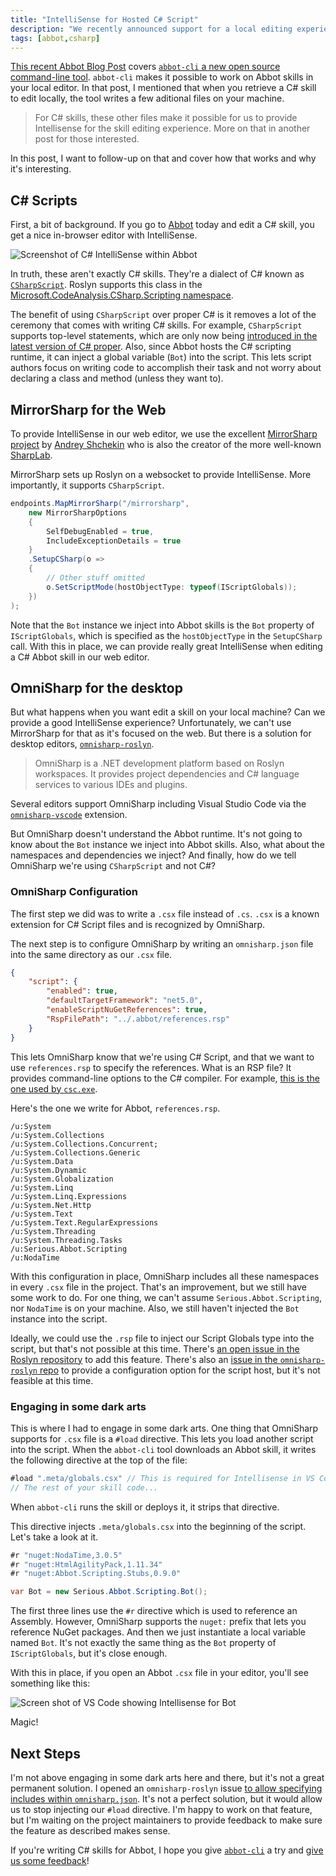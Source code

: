 ```yaml
---
title: "IntelliSense for Hosted C# Script"
description: "We recently announced support for a local editing experience for Abbot skills that includes IntelliSense for C# Skills in Visual Studio Code. This post digs behind the scenes to talk about how that works."
tags: [abbot,csharp]
---
```


[This recent Abbot Blog Post](https://blog.ab.bot/archive/2021/08/31/abbot-cli/) covers [`abbot-cli` a new open source command-line tool](https://github.com/aseriousbiz/abbot-cli). `abbot-cli` makes it possible to work on Abbot skills in your local editor. In that post, I mentioned that when you retrieve a C# skill to edit locally, the tool writes a few aditional files on your machine.

> For C# skills, these other files make it possible for us to provide Intellisense for the skill editing experience. More on that in another post for those interested.

In this post, I want to follow-up on that and cover how that works and why it's interesting.

## C# Scripts

First, a bit of background. If you go to [Abbot](https://ab.bot/) today and edit a C# skill, you get a nice in-browser editor with IntelliSense.

![Screenshot of C# IntelliSense within Abbot](https://user-images.githubusercontent.com/19977/131697837-c452ddcc-51b1-43d7-a6a4-919b400b71c1.png)

In truth, these aren't exactly C# skills. They're a dialect of C# known as [`CSharpScript`](https://github.com/dotnet/roslyn/blob/main/src/Scripting/CSharp/CSharpScript.cs). Roslyn supports this class in the [Microsoft.CodeAnalysis.CSharp.Scripting namespace](https://docs.microsoft.com/en-us/dotnet/api/microsoft.codeanalysis.csharp?view=roslyn-dotnet-3.11.0).

The benefit of using `CSharpScript` over proper C# is it removes a lot of the ceremony that comes with writing C# skills. For example, `CSharpScript` supports top-level statements, which are only now being [introduced in the latest version of C# proper](https://docs.microsoft.com/en-us/dotnet/csharp/whats-new/tutorials/top-level-statements). Also, since Abbot hosts the C# scripting runtime, it can inject a global variable (`Bot`) into the script. This lets script authors focus on writing code to accomplish their task and not worry about declaring a class and method (unless they want to).

## MirrorSharp for the Web

To provide IntelliSense in our web editor, we use the excellent [MirrorSharp project](https://github.com/ashmind/mirrorsharp/) by [Andrey Shchekin](https://github.com/ashmind) who is also the creator of the more well-known [SharpLab](https://github.com/ashmind/SharpLab).

MirrorSharp sets up Roslyn on a websocket to provide IntelliSense. More importantly, it supports `CSharpScript`.

```csharp
endpoints.MapMirrorSharp("/mirrorsharp",
    new MirrorSharpOptions
    {
        SelfDebugEnabled = true,
        IncludeExceptionDetails = true
    }
    .SetupCSharp(o =>
    {
        // Other stuff omitted
        o.SetScriptMode(hostObjectType: typeof(IScriptGlobals));
    })
);
```

Note that the `Bot` instance we inject into Abbot skills is the `Bot` property of `IScriptGlobals`, which is specified as the `hostObjectType` in the `SetupCSharp` call. With this in place, we can provide really great IntelliSense when editing a C# Abbot skill in our web editor.

## OmniSharp for the desktop

But what happens when you want edit a skill on your local machine? Can we provide a good IntelliSense experience? Unfortunately, we can't use MirrorSharp for that as it's focused on the web. But there is a solution for desktop editors, [`omnisharp-roslyn`](https://github.com/OmniSharp/omnisharp-roslyn).

> OmniSharp is a .NET development platform based on Roslyn workspaces. It provides project dependencies and C# language services to various IDEs and plugins.

Several editors support OmniSharp including Visual Studio Code via the [`omnisharp-vscode`](https://github.com/OmniSharp/omnisharp-vscode) extension.

But OmniSharp doesn't understand the Abbot runtime. It's not going to know about the `Bot` instance we inject into Abbot skills. Also, what about the namespaces and dependencies we inject? And finally, how do we tell OmniSharp we're using `CSharpScript` and not C#?

### OmniSharp Configuration

The first step we did was to write a `.csx` file instead of `.cs`. `.csx` is a known extension for C# Script files and is recognized by OmniSharp.

The next step is to configure OmniSharp by writing an `omnisharp.json` file into the same directory as our `.csx` file.

```json
{
    "script": {
        "enabled": true,
        "defaultTargetFramework": "net5.0",
        "enableScriptNuGetReferences": true,
        "RspFilePath": "../.abbot/references.rsp"
    }
}
```

This lets OmniSharp know that we're using C# Script, and that we want to use `references.rsp` to specify the references. What is an RSP file? It provides command-line options to the C# compiler. For example, [this is the one used by `csc.exe`](https://github.com/dotnet/roslyn/blob/main/src/Compilers/CSharp/csc/csc.rsp).

Here's the one we write for Abbot, `references.rsp`.

```rsp
/u:System
/u:System.Collections
/u:System.Collections.Concurrent;
/u:System.Collections.Generic
/u:System.Data
/u:System.Dynamic
/u:System.Globalization
/u:System.Linq
/u:System.Linq.Expressions
/u:System.Net.Http
/u:System.Text
/u:System.Text.RegularExpressions
/u:System.Threading
/u:System.Threading.Tasks
/u:Serious.Abbot.Scripting
/u:NodaTime
```

With this configuration in place, OmniSharp includes all these namespaces in every `.csx` file in the project. That's an improvement, but we still have some work to do. For one thing, we can't assume `Serious.Abbot.Scripting`, nor `NodaTime` is on your machine. Also, we still haven't injected the `Bot` instance into the script.

Ideally, we could use the `.rsp` file to inject our Script Globals type into the script, but that's not possible at this time. There's [an open issue in the Roslyn repository](https://github.com/dotnet/roslyn/issues/23421) to add this feature. There's also an [issue in the `omnisharp-roslyn` repo](https://github.com/OmniSharp/omnisharp-roslyn/issues/1372) to provide a configuration option for the script host, but it's not feasible at this time.

### Engaging in some dark arts

This is where I had to engage in some dark arts. One thing that OmniSharp supports for `.csx` file is a `#load` directive. This lets you load another script into the script. When the `abbot-cli` tool downloads an Abbot skill, it writes the following directive at the top of the file:

```cs
#load ".meta/globals.csx" // This is required for Intellisense in VS Code, etc. DO NOT TOUCH THIS LINE!
// The rest of your skill code...
```

When `abbot-cli` runs the skill or deploys it, it strips that directive.

This directive injects `.meta/globals.csx` into the beginning of the script. Let's take a look at it.

```cs
#r "nuget:NodaTime,3.0.5"
#r "nuget:HtmlAgilityPack,1.11.34"
#r "nuget:Abbot.Scripting.Stubs,0.9.0"

var Bot = new Serious.Abbot.Scripting.Bot();
```

The first three lines use the `#r` directive which is used to reference an Assembly. However, OmniSharp supports the `nuget:` prefix that lets you reference NuGet packages. And then we just instantiate a local variable named `Bot`. It's not exactly the same thing as the `Bot` property of `IScriptGlobals`, but it's close enough.

With this in place, if you open an Abbot `.csx` file in your editor, you'll see something like this:

![Screen shot of VS Code showing Intellisense for Bot](https://user-images.githubusercontent.com/19977/131401537-533115bd-545f-4cf6-8b38-14000258e9e1.png)

Magic!

## Next Steps

I'm not above engaging in some dark arts here and there, but it's not a great permanent solution. I opened an `omnisharp-roslyn` issue [to allow specifying includes within `omnisharp.json`](https://github.com/OmniSharp/omnisharp-roslyn/issues/2213). It's not a perfect solution, but it would allow us to stop injecting our `#load` directive. I'm happy to work on that feature, but I'm waiting on the project maintainers to provide feedback to make sure the feature as described makes sense.

If you're writing C# skills for Abbot, I hope you give [`abbot-cli`](https://github.com/aseriousbiz/abbot-cli) a try and [give us some feedback](https://github.com/aseriousbiz/abbot-cli/issues/new)!